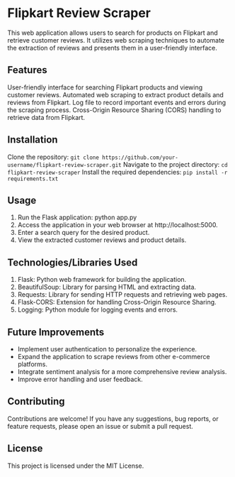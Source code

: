 # Flipkart Review Scraper
This web application allows users to search for products on Flipkart and retrieve customer reviews. It utilizes web scraping techniques to automate the extraction of reviews and presents them in a user-friendly interface.

## Features
User-friendly interface for searching Flipkart products and viewing customer reviews.
Automated web scraping to extract product details and reviews from Flipkart.
Log file to record important events and errors during the scraping process.
Cross-Origin Resource Sharing (CORS) handling to retrieve data from Flipkart.
## Installation
Clone the repository: `git clone https://github.com/your-username/flipkart-review-scraper.git`
Navigate to the project directory: `cd flipkart-review-scraper`
Install the required dependencies: `pip install -r requirements.txt`
## Usage
1. Run the Flask application: python app.py
2. Access the application in your web browser at http://localhost:5000.
3. Enter a search query for the desired product.
4. View the extracted customer reviews and product details.
## Technologies/Libraries Used
1. Flask: Python web framework for building the application.
2. BeautifulSoup: Library for parsing HTML and extracting data.
3. Requests: Library for sending HTTP requests and retrieving web pages.
4. Flask-CORS: Extension for handling Cross-Origin Resource Sharing.
5. Logging: Python module for logging events and errors.
## Future Improvements
- Implement user authentication to personalize the experience.
- Expand the application to scrape reviews from other e-commerce platforms.
- Integrate sentiment analysis for a more comprehensive review analysis.
- Improve error handling and user feedback.
## Contributing
Contributions are welcome! If you have any suggestions, bug reports, or feature requests, please open an issue or submit a pull request.

## License
This project is licensed under the MIT License.
